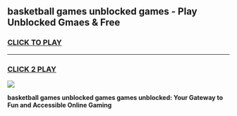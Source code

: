 
## basketball games unblocked games - Play Unblocked Gmaes & Free
<h3>
<a href="https://premium.freeplayer.one?title=basketball_games_unblocked_games&ref=20F">CLICK TO PLAY</a></h3>
<hr>

<h3>
<a href="https://premium.freeplayer.one?title=basketball_games_unblocked_games&ref=20F">CLICK 2 PLAY</a>
  
</h3>

<a href="https://premium.freeplayer.one?title=basketball_games_unblocked_games&ref=20F/"><img src="https://clearcache.store/games.png"></a>


**basketball games unblocked games games unblocked: Your Gateway to Fun and Accessible Online Gaming**
